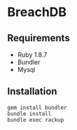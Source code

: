 BreachDB
========

Requirements
------------
* Ruby 1.8.7
* Bundler
* Mysql

Installation
--------

    gem install bundler
    bundle install
    bundle exec rackup
